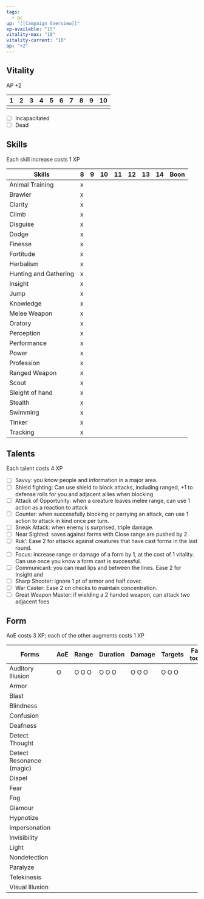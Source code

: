```yaml
---
tags:
  - pc
up: "[[Campaign Overview]]"
xp-available: "15"
vitality-max: "10"
vitality-current: "10"
ap: "+2"
---
```

## Vitality

AP +2

| 1   | 2   | 3   | 4   | 5   | 6   | 7   | 8   | 9   | 10  |
| --- | --- | --- | --- | --- | --- | --- | --- | --- | --- |
|     |     |     |     |     |     |     |     |     |     |
- [ ] Incapacitated
- [ ] Dead

## Skills

Each skill increase costs 1 XP

| Skills                | 8   | 9   | 10  | 11  | 12  | 13  | 14  | Boon |
| --------------------- | --- | --- | --- | --- | --- | --- | --- | ---- |
| Animal Training       | x   |     |     |     |     |     |     |      |
| Brawler               | x   |     |     |     |     |     |     |      |
| Clarity               | x   |     |     |     |     |     |     |      |
| Climb                 | x   |     |     |     |     |     |     |      |
| Disguise              | x   |     |     |     |     |     |     |      |
| Dodge                 | x   |     |     |     |     |     |     |      |
| Finesse               | x   |     |     |     |     |     |     |      |
| Fortitude             | x   |     |     |     |     |     |     |      |
| Herbalism             | x   |     |     |     |     |     |     |      |
| Hunting and Gathering | x   |     |     |     |     |     |     |      |
| Insight               | x   |     |     |     |     |     |     |      |
| Jump                  | x   |     |     |     |     |     |     |      |
| Knowledge             | x   |     |     |     |     |     |     |      |
| Melee Weapon          | x   |     |     |     |     |     |     |      |
| Oratory               | x   |     |     |     |     |     |     |      |
| Perception            | x   |     |     |     |     |     |     |      |
| Performance           | x   |     |     |     |     |     |     |      |
| Power                 | x   |     |     |     |     |     |     |      |
| Profession            | x   |     |     |     |     |     |     |      |
| Ranged Weapon         | x   |     |     |     |     |     |     |      |
| Scout                 | x   |     |     |     |     |     |     |      |
| Sleight of hand       | x   |     |     |     |     |     |     |      |
| Stealth               | x   |     |     |     |     |     |     |      |
| Swimming              | x   |     |     |     |     |     |     |      |
| Tinker                | x   |     |     |     |     |     |     |      |
| Tracking              | x   |     |     |     |     |     |     |      |

## Talents

Each talent costs 4 XP

- [ ] Savvy: you know people and information in a major area.
- [ ] Shield fighting: Can use shield to block attacks, including ranged, +1 to defense rolls for you and adjacent allies when blocking
- [ ] Attack of Opportunity: when a creature leaves melee range, can use 1 action as a reaction to attack
- [ ] Counter: when successfully blocking or parrying an attack, can use 1 action to attack in kind once per turn.
- [ ] Sneak Attack: when enemy is surprised, triple damage.
- [ ] Near Sighted: saves against forms with Close range are pushed by 2.
- [ ] Ruk’: Ease 2 for attacks against creatures that have cast forms in the last round.
- [ ] Focus: increase range or damage of a form by 1, at the cost of 1 vitality. Can use once you know a form cast is successful.
- [ ] Communicant: you can read lips and between the lines. Ease 2 for Insight and 
- [ ] Sharp Shooter: ignore 1 pt of armor and half cover. 
- [ ] War Caster: Ease 2 on checks to maintain concentration.
- [ ] Great Weapon Master: if wielding a 2 handed weapon, can attack two adjacent foes

## Form

AoE costs 3 XP; each of the other augments costs 1 XP

| Forms                    | AoE | Range | Duration | Damage | Targets | Failed today? | Forced? |
| ------------------------ | --- | ----- | -------- | ------ | ------- | ------------- | ------- |
| Auditory Illusion        | O   | O O O | O O O    | O O O  | O O O   |               |         |
| Armor                    |     |       |          |        |         |               |         |
| Blast                    |     |       |          |        |         |               |         |
| Blindness                |     |       |          |        |         |               |         |
| Confusion                |     |       |          |        |         |               |         |
| Deafness                 |     |       |          |        |         |               |         |
| Detect Thought           |     |       |          |        |         |               |         |
| Detect Resonance (magic) |     |       |          |        |         |               |         |
| Dispel                   |     |       |          |        |         |               |         |
| Fear                     |     |       |          |        |         |               |         |
| Fog                      |     |       |          |        |         |               |         |
| Glamour                  |     |       |          |        |         |               |         |
| Hypnotize                |     |       |          |        |         |               |         |
| Impersonation            |     |       |          |        |         |               |         |
| Invisibility             |     |       |          |        |         |               |         |
| Light                    |     |       |          |        |         |               |         |
| Nondetection             |     |       |          |        |         |               |         |
| Paralyze                 |     |       |          |        |         |               |         |
| Telekinesis              |     |       |          |        |         |               |         |
| Visual Illusion          |     |       |          |        |         |               |         |


